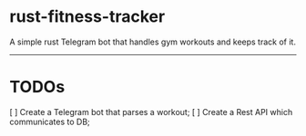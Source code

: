 # rust-fitness-tracker

A simple rust Telegram bot that handles gym workouts and keeps track of it.

---

# TODOs

[ ] Create a Telegram bot that parses a workout;
[ ] Create a Rest API which communicates to DB;